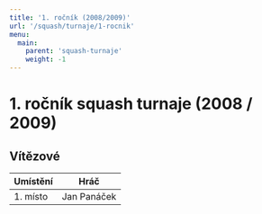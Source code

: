 ```yaml
---
title: '1. ročník (2008/2009)'
url: '/squash/turnaje/1-rocnik'
menu:
  main:
    parent: 'squash-turnaje'
    weight: -1
---
```


# 1. ročník squash turnaje (2008 / 2009)

## Vítězové

Umístění | Hráč
---------|-----------
1. místo | Jan Panáček
